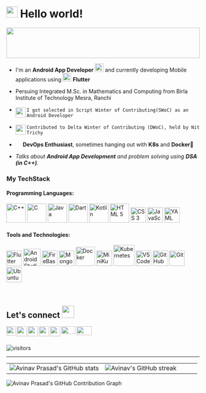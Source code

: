 # <img src="https://github.com/TheDudeThatCode/TheDudeThatCode/blob/master/Assets/Hi.gif" width="29px" height="29px"> Hello world!

<a href="#"><img width="100%" height="80px" src="https://readme-typing-svg.herokuapp.com/?lines=Avinav+here!;Welcome+to+my+GitHub+profile+:%29&center=true&vCenter=true&size=50&width=1000&height=100&color=086ccc" /></a>


- I'm an **Android App Developer** <img height="22px" src="https://user-images.githubusercontent.com/79656610/156713595-46903260-159b-4c30-b2ab-a7f223be0a21.gif"/> and currently developing Mobile applications using <img height="22px" src="https://user-images.githubusercontent.com/79656610/156712091-843b5ccf-9331-4468-9db4-2b6305ed524b.gif"/> **Flutter**
- Persuing Integrated M.Sc. in Mathematics and Computing from Birla Institute of Technology Mesra, Ranchi
- <img align="left" height="26px" src="https://user-images.githubusercontent.com/79656610/153702972-6245d4dc-f4d9-4c54-94ba-6cdbf397fb54.gif"/>`I got selected in Script Winter of Contributing(SWoC) as an Android Developer`

- <img align="left" height="26px" src="https://user-images.githubusercontent.com/79656610/153702972-6245d4dc-f4d9-4c54-94ba-6cdbf397fb54.gif"/>`Contributed to Delta Winter of Contributing (DWoC), held by Nit Trichy`
- <img height="15px" src="https://user-images.githubusercontent.com/79656610/156711838-f8934b10-2b55-4ca6-8b7b-9f8c74285bfa.gif"/> **DevOps Enthusiast**, sometimes hanging out with **K8s** and **Docker**🤩
- *Talks about **Android App Development** and problem solving using **DSA (in C++)**.*

### My TechStack

#### Programming Languages:

<p align="left">
  <img src="https://user-images.githubusercontent.com/79656610/153699306-af31cd6d-8143-4877-b95d-72167f80cb3c.png" alt="C++" width="50" height="50"/>  
  <img src="https://user-images.githubusercontent.com/79656610/153699416-b1272bcd-43ca-4c89-a7b6-8c05c25e4a69.png" alt="C" width="50" height="50"/>  
  <img src="https://user-images.githubusercontent.com/79656610/153699423-7e2005d6-ea04-4037-974b-7f589629db3e.png" alt="Java" width="50" height="50"/>  
  <img src="https://user-images.githubusercontent.com/79656610/153699433-4b3db9c8-a55b-4098-9950-01f51931f4df.png" alt="Dart" width="50" height="50"/>  
  <img src="https://user-images.githubusercontent.com/79656610/153699436-1fe80a0f-a15e-4384-af93-bac3261e5c19.png" alt="Kotlin" width="50" height="50"/>  
  <img src="https://user-images.githubusercontent.com/79656610/153699679-1fc17584-dc68-4249-8afd-417c1dab74ac.png" alt="HTML 5" width="50" height="50"/>  
  <img src="https://user-images.githubusercontent.com/79656610/153699733-247200fc-6480-4905-addf-1d5e1ffba4a5.png" alt="CSS 3" width="40" height="40"/>  
  <img src="https://user-images.githubusercontent.com/79656610/153699795-6577e1cb-e0e5-4946-a645-12fb9267a58a.png" alt="JavaScript" width="40" height="40"/>  
  <img src="https://user-images.githubusercontent.com/79656610/153699740-e6dcd939-5f6b-4953-9a41-5c20f86a448e.png" alt="YAML" width="40" height="40"/>
 </p>
 
 #### Tools and Technologies:
  
 <p align="left">
  <img src="https://user-images.githubusercontent.com/79656610/153700537-872d318b-7654-4bed-995b-088b1a14a066.png" alt="Flutter" width="40" height="40"/>
  <img src="https://user-images.githubusercontent.com/79656610/153700541-4cec50f0-1d7a-4181-b42b-380fbd10ed6c.png" alt="Android Studio" width="45" height="45"/>
  <img src="https://user-images.githubusercontent.com/79656610/153700562-f4c8f0d0-0ac2-4dd1-a50d-6e84f532df79.png" alt="FireBase" width="40" height="40"/>
  <img src="https://user-images.githubusercontent.com/79656610/153700577-eb634580-1d8d-4be5-a820-90f9907a0490.png" alt="MongoDB" width="40" height="40"/>
  <img src="https://user-images.githubusercontent.com/79656610/153700553-110a75e5-ca66-450f-869f-97b480e52733.png" alt="Docker" width="50" height="50"/>
  <img src="https://user-images.githubusercontent.com/79656610/153700581-282c6a67-b4b2-47f2-8217-6972104134b4.png" alt="MiniKube" width="40" height="40"/>
  <img src="https://user-images.githubusercontent.com/79656610/153700584-835b5a83-fec2-4372-a3d2-336aac49b158.png" alt="Kubernetes" width="55" height="55"/>
  <img src="https://user-images.githubusercontent.com/79656610/153700607-ba85ddb4-c095-45e0-88b3-20650b68cb9d.png" alt="VS Code" width="40" height="40"/>
  <img src="https://user-images.githubusercontent.com/79656610/153700623-c9e7cb24-55fc-4697-924d-693f8bf769cd.png" alt="GitHub" width="40" height="40"/>
  <img src="https://user-images.githubusercontent.com/79656610/153700633-9d435e43-2cb2-4cbb-b68f-b0efcbb5eb0d.png" alt="Git" width="40" height="40"/>
  <img src="https://user-images.githubusercontent.com/79656610/153700638-38b428c9-87a1-4cf4-8f20-a012b0878f24.png" alt="Ubuntu" width="40" height="40"/>
</p>

<br/>

## Let's connect <img src="https://github.com/TheDudeThatCode/TheDudeThatCode/blob/master/Assets/Handshake.gif" height="32px">

<a href="https://www.linkedin.com/in/avinav-prasad-14022b206/">
  <img align="left" width="24px" src="https://cdn-icons-png.flaticon.com/512/174/174857.png"  />
</a>
<a href="https://twitter.com/avinav2108">
  <img align="left" width="26px" src="https://logodownload.org/wp-content/uploads/2014/09/twitter-logo-6.png" />
</a>
<a href="mailto:avinav2611@gmail.com">
  <img align="left" width="26px" src="https://user-images.githubusercontent.com/79656610/153365045-a33a8dac-6632-4357-8194-8212ea23256b.png" />
</a>
<a href="https://avinav-26th319.showwcase.com/">
  <img align="left" width="26px" src="https://user-images.githubusercontent.com/79656610/153364329-c7a6a432-2e44-4020-b4d9-993c669ad40a.png" />
</a>
<a href="https://avii.hashnode.dev/">
  <img align="left" width="26px" src="https://cdn.hashnode.com/res/hashnode/image/upload/v1611902473383/CDyAuTy75.png?auto=compress" />
</a>
<a href="https://auth.geeksforgeeks.org/user/avinav2611/practice/">
  <img align="left" width="37px" height="20px" src="https://user-images.githubusercontent.com/79656610/153366716-64e6a32e-0d31-4307-8df1-5a17b83a72ba.png" />
</a>
<a href="https://discord.gg/bNZGeFUZ">
  <img align="left" width="40px" height="23px" src="https://user-images.githubusercontent.com/79656610/153700508-562f6bad-816b-41d8-9560-00dab6de333e.png" />
</a>
<br />
<br />

![visitors](https://visitor-badge.laobi.icu/badge?page_id=avinav-26th&left_color=black&right_color=%2306c43c)

---

<div>
  <table>
    <tr>
      <td width="50%">
        <img src="https://github-readme-stats.vercel.app/api?username=avinav-26th&count_private=true&show_icons=true&title_color=086ccc&text_color=0cfed1&icon_color=7ffd01&border_color=dddddd&bg_color=000000" title="" alt="Avinav Prasad's GitHub stats">
      </td>
      <td width="50%">
        <img src="http://github-readme-streak-stats.herokuapp.com?user=avinav-26th&theme=chartreuse-dark&date_format=M%20j%5B%2C%20Y%5D&border=DDDDDD&ring=086CCC&fire=086CCC&currStreakNum=7FFD01&currStreakLabel=086CCC&sideNums=086CCC&dates=0cfed1" title="" alt="Avinav's GitHub streak" >
      </td>
    </tr>
  </table>
</div>

<img src="https://activity-graph.herokuapp.com/graph?username=avinav-26th&theme=chartreuse-dark&line=086ccc&hide_border=true" title="" alt="Avinav Prasad's GitHub Contribution Graph" />

<!-- [![GitHub followers](https://img.shields.io/github/followers/SauravMukherjee44.svg?style=social&label=Follow)](https://github.com/SauravMukherjee44?tab=followers) -->

